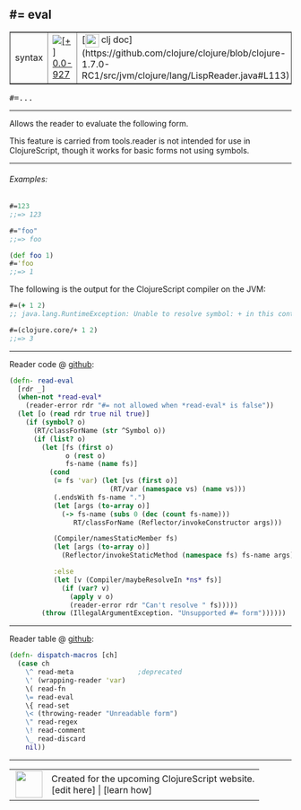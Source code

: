 ## #= eval



 <table border="1">
<tr>
<td>syntax</td>
<td><a href="https://github.com/cljsinfo/cljs-api-docs/tree/0.0-927"><img valign="middle" alt="[+] 0.0-927" title="Added in 0.0-927" src="https://img.shields.io/badge/+-0.0--927-lightgrey.svg"></a> </td>
<td>
[<img height="24px" valign="middle" src="http://i.imgur.com/1GjPKvB.png"> clj doc](https://github.com/clojure/clojure/blob/clojure-1.7.0-RC1/src/jvm/clojure/lang/LispReader.java#L113)
</td>
</tr>
</table>

<samp>#=...</samp><br>

---


Allows the reader to evaluate the following form.

This feature is carried from tools.reader is not intended for use in ClojureScript,
though it works for basic forms not using symbols.



---

###### Examples:

```clj
#=123
;;=> 123

#="foo"
;;=> foo

(def foo 1)
#='foo
;;=> 1
```

The following is the output for the ClojureScript compiler on the JVM:

```clj
#=(+ 1 2)
;; java.lang.RuntimeException: Unable to resolve symbol: + in this context

#=(clojure.core/+ 1 2)
;;=> 3
```



---






Reader code @ [github](https://github.com/clojure/tools.reader/blob/tools.reader-0.8.3/src/main/clojure/clojure/tools/reader.clj#L412-L440):

```clj
(defn- read-eval
  [rdr _]
  (when-not *read-eval*
    (reader-error rdr "#= not allowed when *read-eval* is false"))
  (let [o (read rdr true nil true)]
    (if (symbol? o)
      (RT/classForName (str ^Symbol o))
      (if (list? o)
        (let [fs (first o)
              o (rest o)
              fs-name (name fs)]
          (cond
           (= fs 'var) (let [vs (first o)]
                         (RT/var (namespace vs) (name vs)))
           (.endsWith fs-name ".")
           (let [args (to-array o)]
             (-> fs-name (subs 0 (dec (count fs-name)))
                RT/classForName (Reflector/invokeConstructor args)))

           (Compiler/namesStaticMember fs)
           (let [args (to-array o)]
             (Reflector/invokeStaticMethod (namespace fs) fs-name args))

           :else
           (let [v (Compiler/maybeResolveIn *ns* fs)]
             (if (var? v)
               (apply v o)
               (reader-error rdr "Can't resolve " fs)))))
        (throw (IllegalArgumentException. "Unsupported #= form"))))))
```

<!--
Repo - tag - source tree - lines:

 <pre>
tools.reader @ tools.reader-0.8.3
└── src
    └── main
        └── clojure
            └── clojure
                └── tools
                    └── <ins>[reader.clj:412-440](https://github.com/clojure/tools.reader/blob/tools.reader-0.8.3/src/main/clojure/clojure/tools/reader.clj#L412-L440)</ins>
</pre>
-->

---
Reader table @ [github](https://github.com/clojure/tools.reader/blob/tools.reader-0.8.3/src/main/clojure/clojure/tools/reader.clj#L599-L610):

```clj
(defn- dispatch-macros [ch]
  (case ch
    \^ read-meta                ;deprecated
    \' (wrapping-reader 'var)
    \( read-fn
    \= read-eval
    \{ read-set
    \< (throwing-reader "Unreadable form")
    \" read-regex
    \! read-comment
    \_ read-discard
    nil))
```

<!--
Repo - tag - source tree - lines:

 <pre>
tools.reader @ tools.reader-0.8.3
└── src
    └── main
        └── clojure
            └── clojure
                └── tools
                    └── <ins>[reader.clj:599-610](https://github.com/clojure/tools.reader/blob/tools.reader-0.8.3/src/main/clojure/clojure/tools/reader.clj#L599-L610)</ins>
</pre>
-->

---



 <table>
<tr><td>
<img valign="middle" align="right" width="48px" src="http://i.imgur.com/Hi20huC.png">
</td><td>
Created for the upcoming ClojureScript website.<br>
[edit here] | [learn how]
</td></tr></table>

[edit here]:https://github.com/cljsinfo/cljs-api-docs/blob/master/cljsdoc/syntax/eval.cljsdoc
[learn how]:https://github.com/cljsinfo/cljs-api-docs/wiki/cljsdoc-files

<!--

This information was too distracting to show to readers, but I'll leave it
commented here since it is helpful to:

- pretty-print the data used to generate this document
- and show how to retrieve that data



The API data for this symbol:

```clj
{:description "Allows the reader to evaluate the following form.\n\nThis feature is carried from tools.reader is not intended for use in ClojureScript,\nthough it works for basic forms not using symbols.",
 :ns "syntax",
 :name "eval",
 :history [["+" "0.0-927"]],
 :type "syntax",
 :full-name-encode "syntax/eval",
 :extra-sources ({:code "(defn- read-eval\n  [rdr _]\n  (when-not *read-eval*\n    (reader-error rdr \"#= not allowed when *read-eval* is false\"))\n  (let [o (read rdr true nil true)]\n    (if (symbol? o)\n      (RT/classForName (str ^Symbol o))\n      (if (list? o)\n        (let [fs (first o)\n              o (rest o)\n              fs-name (name fs)]\n          (cond\n           (= fs 'var) (let [vs (first o)]\n                         (RT/var (namespace vs) (name vs)))\n           (.endsWith fs-name \".\")\n           (let [args (to-array o)]\n             (-> fs-name (subs 0 (dec (count fs-name)))\n                RT/classForName (Reflector/invokeConstructor args)))\n\n           (Compiler/namesStaticMember fs)\n           (let [args (to-array o)]\n             (Reflector/invokeStaticMethod (namespace fs) fs-name args))\n\n           :else\n           (let [v (Compiler/maybeResolveIn *ns* fs)]\n             (if (var? v)\n               (apply v o)\n               (reader-error rdr \"Can't resolve \" fs)))))\n        (throw (IllegalArgumentException. \"Unsupported #= form\"))))))",
                  :title "Reader code",
                  :repo "tools.reader",
                  :tag "tools.reader-0.8.3",
                  :filename "src/main/clojure/clojure/tools/reader.clj",
                  :lines [412 440]}
                 {:code "(defn- dispatch-macros [ch]\n  (case ch\n    \\^ read-meta                ;deprecated\n    \\' (wrapping-reader 'var)\n    \\( read-fn\n    \\= read-eval\n    \\{ read-set\n    \\< (throwing-reader \"Unreadable form\")\n    \\\" read-regex\n    \\! read-comment\n    \\_ read-discard\n    nil))",
                  :title "Reader table",
                  :repo "tools.reader",
                  :tag "tools.reader-0.8.3",
                  :filename "src/main/clojure/clojure/tools/reader.clj",
                  :lines [599 610]}),
 :usage ["#=..."],
 :examples [{:id "ef1acd",
             :content "```clj\n#=123\n;;=> 123\n\n#=\"foo\"\n;;=> foo\n\n(def foo 1)\n#='foo\n;;=> 1\n```\n\nThe following is the output for the ClojureScript compiler on the JVM:\n\n```clj\n#=(+ 1 2)\n;; java.lang.RuntimeException: Unable to resolve symbol: + in this context\n\n#=(clojure.core/+ 1 2)\n;;=> 3\n```"}],
 :full-name "syntax/eval",
 :display "#= eval",
 :clj-doc "https://github.com/clojure/clojure/blob/clojure-1.7.0-RC1/src/jvm/clojure/lang/LispReader.java#L113"}

```

Retrieve the API data for this symbol:

```clj
;; from Clojure REPL
(require '[clojure.edn :as edn])
(-> (slurp "https://raw.githubusercontent.com/cljsinfo/cljs-api-docs/catalog/cljs-api.edn")
    (edn/read-string)
    (get-in [:symbols "syntax/eval"]))
```

-->
